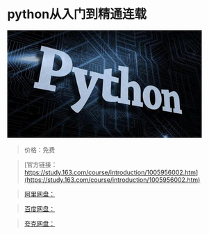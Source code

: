 # python从入门到精通连载

![img](../../../assets/study163/free/351d1b1f-7915-4445-9c4a-192281c5f8f0.jpg)

> 价格：免费

> [官方链接：https://study.163.com/course/introduction/1005956002.htm](https://study.163.com/course/introduction/1005956002.htm)

> [阿里网盘：]()

> [百度网盘：]()

> [夸克网盘：]()
